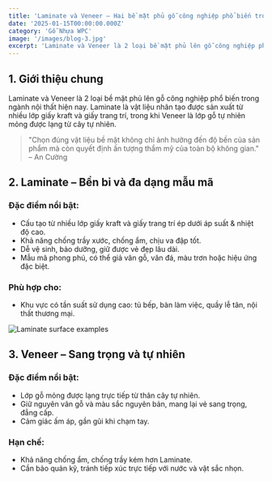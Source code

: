 ```yaml
---
title: 'Laminate và Veneer – Hai bề mặt phủ gỗ công nghiệp phổ biến trong nội thất hiện đại'
date: '2025-01-15T00:00:00.000Z'
category: 'Gỗ Nhựa WPC'
image: '/images/blog-3.jpg'
excerpt: 'Laminate và Veneer là 2 loại bề mặt phủ lên gỗ công nghiệp phổ biến trong ngành nội thất hiện nay. Laminate là vật liệu nhân tạo được sản xuất từ nhiều lớp giấy kraft và giấy trang trí, trong khi Veneer là lớp gỗ tự nhiên mỏng được lạng từ cây tự nhiên.'
---
```


## 1. Giới thiệu chung

Laminate và Veneer là 2 loại bề mặt phủ lên gỗ công nghiệp phổ biến trong ngành nội thất hiện nay. Laminate là vật liệu nhân tạo được sản xuất từ nhiều lớp giấy kraft và giấy trang trí, trong khi Veneer là lớp gỗ tự nhiên mỏng được lạng từ cây tự nhiên.

> "Chọn đúng vật liệu bề mặt không chỉ ảnh hưởng đến độ bền của sản phẩm mà còn quyết định ấn tượng thẩm mỹ của toàn bộ không gian." – An Cường

## 2. Laminate – Bền bỉ và đa dạng mẫu mã

### Đặc điểm nổi bật:

- Cấu tạo từ nhiều lớp giấy kraft và giấy trang trí ép dưới áp suất & nhiệt độ cao.
- Khả năng chống trầy xước, chống ẩm, chịu va đập tốt.
- Dễ vệ sinh, bảo dưỡng, giữ được vẻ đẹp lâu dài.
- Mẫu mã phong phú, có thể giả vân gỗ, vân đá, màu trơn hoặc hiệu ứng đặc biệt.

### Phù hợp cho:

- Khu vực có tần suất sử dụng cao: tủ bếp, bàn làm việc, quầy lễ tân, nội thất thương mại.

![Laminate surface examples](/images/content/laminate-examples.jpg)

## 3. Veneer – Sang trọng và tự nhiên

### Đặc điểm nổi bật:

- Lớp gỗ mỏng được lạng trực tiếp từ thân cây tự nhiên.
- Giữ nguyên vân gỗ và màu sắc nguyên bản, mang lại vẻ sang trọng, đẳng cấp.
- Cảm giác ấm áp, gần gũi khi chạm tay.

### Hạn chế:

- Khả năng chống ẩm, chống trầy kém hơn Laminate.
- Cần bảo quản kỹ, tránh tiếp xúc trực tiếp với nước và vật sắc nhọn.
